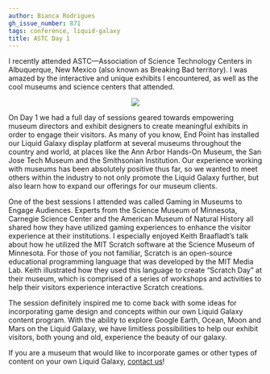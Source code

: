 ```yaml
---
author: Bianca Rodrigues
gh_issue_number: 871
tags: conference, liquid-galaxy
title: ASTC Day 1
---
```




I recently attended ASTC—​Association of Science Technology Centers in Albuquerque, New Mexico (also known as Breaking Bad territory). I was amazed by the interactive and unique exhibits I encountered, as well as the cool museums and science centers that attended.

<div class="separator" style="clear: both; text-align: center;"><a href="/blog/2013/10/31/astc-day-1/image-0-big.jpeg" imageanchor="1" style="margin-left: 1em; margin-right: 1em;"><img border="0" src="/blog/2013/10/31/astc-day-1/image-0.jpeg"/></a></div>

On Day 1 we had a full day of sessions geared towards empowering museum directors and exhibit designers to create meaningful exhibits in order to engage their visitors.
As many of you know, End Point has installed our Liquid Galaxy display platform at several museums throughout the country and world, at places like the Ann Arbor Hands-On Museum, the San Jose Tech Museum and the Smithsonian Institution. Our experience working with museums has been absolutely positive thus far, so we wanted to meet others within the industry to not only promote the Liquid Galaxy further, but also learn how to expand our offerings for our museum clients.

One of the best sessions I attended was called Gaming in Museums to Engage Audiences. Experts from the Science Museum of Minnesota, Carnegie Science Center and the American Museum of Natural History all shared how they have utilized gaming experiences to enhance the visitor experience at their institutions. I especially enjoyed Keith Braafladt’s talk about how he utilized the MIT Scratch software at the Science Museum of Minnesota. For those of you not familiar, Scratch is an open-source educational programming language that was developed by the MIT Media Lab. Keith illustrated how they used this language to create “Scratch Day” at their museum, which is comprised of a series of workshops and activities to help their visitors experience interactive Scratch creations.

The session definitely inspired me to come back with some ideas for incorporating game design and concepts within our own Liquid Galaxy content program. With the ability to explore Google Earth, Ocean, Moon and Mars on the Liquid Galaxy, we have limitless possibilities to help our exhibit visitors, both young and old, experience the beauty of our galaxy.

If you are a museum that would like to incorporate games or other types of content on your own Liquid Galaxy, 
[contact us](/contact)!


